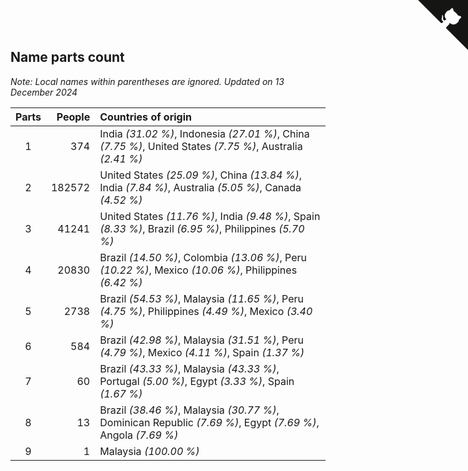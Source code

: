 ## Name parts count

*Note: Local names within parentheses are ignored.*
*Updated on 13 December 2024*

| Parts | People | Countries of origin |
| :--: | ---: | :--- |
| 1 | 374 | India *(31.02 %)*, Indonesia *(27.01 %)*, China *(7.75 %)*, United States *(7.75 %)*, Australia *(2.41 %)* |
| 2 | 182572 | United States *(25.09 %)*, China *(13.84 %)*, India *(7.84 %)*, Australia *(5.05 %)*, Canada *(4.52 %)* |
| 3 | 41241 | United States *(11.76 %)*, India *(9.48 %)*, Spain *(8.33 %)*, Brazil *(6.95 %)*, Philippines *(5.70 %)* |
| 4 | 20830 | Brazil *(14.50 %)*, Colombia *(13.06 %)*, Peru *(10.22 %)*, Mexico *(10.06 %)*, Philippines *(6.42 %)* |
| 5 | 2738 | Brazil *(54.53 %)*, Malaysia *(11.65 %)*, Peru *(4.75 %)*, Philippines *(4.49 %)*, Mexico *(3.40 %)* |
| 6 | 584 | Brazil *(42.98 %)*, Malaysia *(31.51 %)*, Peru *(4.79 %)*, Mexico *(4.11 %)*, Spain *(1.37 %)* |
| 7 | 60 | Brazil *(43.33 %)*, Malaysia *(43.33 %)*, Portugal *(5.00 %)*, Egypt *(3.33 %)*, Spain *(1.67 %)* |
| 8 | 13 | Brazil *(38.46 %)*, Malaysia *(30.77 %)*, Dominican Republic *(7.69 %)*, Egypt *(7.69 %)*, Angola *(7.69 %)* |
| 9 | 1 | Malaysia *(100.00 %)* |


<a href="https://github.com/jonatanklosko/wca_statistics" class="github-corner" aria-label="View source on Github"><svg width="80" height="80" viewBox="0 0 250 250" style="fill:#151513; color:#fff; position: absolute; top: 0; border: 0; right: 0;" aria-hidden="true"><path d="M0,0 L115,115 L130,115 L142,142 L250,250 L250,0 Z"></path><path d="M128.3,109.0 C113.8,99.7 119.0,89.6 119.0,89.6 C122.0,82.7 120.5,78.6 120.5,78.6 C119.2,72.0 123.4,76.3 123.4,76.3 C127.3,80.9 125.5,87.3 125.5,87.3 C122.9,97.6 130.6,101.9 134.4,103.2" fill="currentColor" style="transform-origin: 130px 106px;" class="octo-arm"></path><path d="M115.0,115.0 C114.9,115.1 118.7,116.5 119.8,115.4 L133.7,101.6 C136.9,99.2 139.9,98.4 142.2,98.6 C133.8,88.0 127.5,74.4 143.8,58.0 C148.5,53.4 154.0,51.2 159.7,51.0 C160.3,49.4 163.2,43.6 171.4,40.1 C171.4,40.1 176.1,42.5 178.8,56.2 C183.1,58.6 187.2,61.8 190.9,65.4 C194.5,69.0 197.7,73.2 200.1,77.6 C213.8,80.2 216.3,84.9 216.3,84.9 C212.7,93.1 206.9,96.0 205.4,96.6 C205.1,102.4 203.0,107.8 198.3,112.5 C181.9,128.9 168.3,122.5 157.7,114.1 C157.9,116.9 156.7,120.9 152.7,124.9 L141.0,136.5 C139.8,137.7 141.6,141.9 141.8,141.8 Z" fill="currentColor" class="octo-body"></path></svg></a><style>.github-corner:hover .octo-arm{animation:octocat-wave 560ms ease-in-out}@keyframes octocat-wave{0%,100%{transform:rotate(0)}20%,60%{transform:rotate(-25deg)}40%,80%{transform:rotate(10deg)}}@media (max-width:500px){.github-corner:hover .octo-arm{animation:none}.github-corner .octo-arm{animation:octocat-wave 560ms ease-in-out}}</style>
